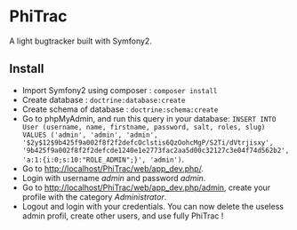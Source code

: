 PhiTrac
=======

A light bugtracker built with Symfony2.

## Install
- Import Symfony2 using composer : ```composer install```
- Create database : ```doctrine:database:create```
- Create schema of database : ```doctrine:schema:create```
- Go to phpMyAdmin, and run this query in your database: ```INSERT INTO User (username, name, firstname, password, salt, roles, slug) VALUES ('admin', 'admin', 'admin', '$2y$12$9b425f9a002f8f2f2defcOclstis6QzOohcMgP/S2Ti/dVtrjisxy', '9b425f9a002f8f2f2defcde1240e1e2773fac2aa5d00c32127c3e04f74d562b2', 'a:1:{i:0;s:10:"ROLE_ADMIN";}', 'admin')```.
- Go to [http://localhost/PhiTrac/web/app_dev.php/](http://localhost/PhiTrac/web/app_dev.php/).
- Login with username *admin* and password *admin*.
- Go to [http://localhost/PhiTrac/web/app_dev.php/admin](Administration), create your profile with the category *Administrator*.
- Logout and login with your credentials. You can now delete the useless admin profil, create other users, and use fully PhiTrac !
